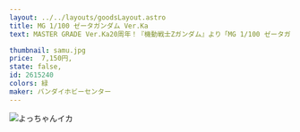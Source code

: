 ```yaml
---
layout: ../../layouts/goodsLayout.astro
title: MG 1/100 ゼータガンダム Ver.Ka
text: MASTER GRADE Ver.Ka20周年！『機動戦士Ζガンダム』より「MG 1/100 ゼータガンダム Ver.Ka」が登場。■藤田一己氏によるアニメ用設定画稿、劇中のプロポーションを追求。■MS形態とウェイブ・ライダー形態、両方のフォルムに破綻がないよう各ユニット構造や形状を洗練させ、変形機構を構築。複雑なギミックの簡略化を成立させアップデートされた変形を実現。■MS形態では広範囲の可動域を確保することで劇中ポーズの再現度が向上。各部ロック機構を設けることによりウェイブ・ライダー形態では固定の航空機モデルのように安定したディスプレイが可能に。■機体各所にはメタリックなエクストラフィニッシュ加工を採用、カトキハジメ氏デザインの水転写式デカールが付属。【付属品】■シールド×１■ビーム・ライフル×１■ビーム・サーベル×２■グレネード・ランチャーカートリッジ×２■ハンドパーツ×１式■ディスプレイ用ジョイント×２種(MS用/WR用)■フィギュア×２種

thumbnail: samu.jpg
price: 	7,150円,
state: false,
id: 2615240
colors: 緑
maker: バンダイホビーセンター
---
```


![よっちゃんイカ](/images/samu.jpg)

